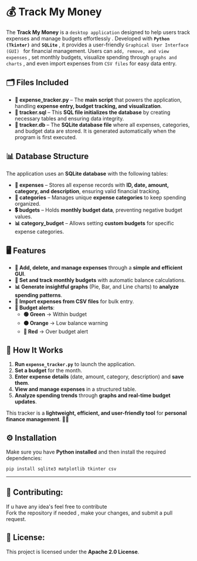 
# 💰 Track My Money

The **Track My Money** is a `desktop application` designed to help users track expenses and manage budgets effortlessly . Developed with **`Python (Tkinter)`** and **`SQLite`** , it provides a user-friendly `Graphical User Interface (GUI) ` for financial management. Users can `add, remove, and view expenses` , set monthly budgets, visualize spending through `graphs and charts` , and even import expenses from `CSV files` for easy data entry.  

## 🗂️ Files Included  

- **📜 expense_tracker.py** – The **main script** that powers the application, handling **expense entry, budget tracking, and visualization**.  
- **📜 tracker.sql** – This **SQL file initializes the database** by creating necessary tables and ensuring data integrity.  
- **📂 tracker.db** – The **SQLite database file** where all expenses, categories, and budget data are stored. It is generated automatically when the program is first executed.  

## 📊 Database Structure  

The application uses an **SQLite database** with the following tables:  

- **📝 expenses** – Stores all expense records with **ID, date, amount, category, and description**, ensuring valid financial tracking.  
- **📂 categories** – Manages unique **expense categories** to keep spending organized.  
- **💲 budgets** – Holds **monthly budget data**, preventing negative budget values.  
- **📊 category_budget** – Allows setting **custom budgets** for specific expense categories.  

## 🖥️ Features  

- **📌 Add, delete, and manage expenses** through a **simple and efficient GUI**.  
- **📅 Set and track monthly budgets** with automatic balance calculations.  
- **📊 Generate insightful graphs** (Pie, Bar, and Line charts) to **analyze spending patterns**.  
- **📁 Import expenses from CSV files** for bulk entry.  
- **🚦 Budget alerts**:  
  - **🟢 Green** → Within budget  
  - **🟠 Orange** → Low balance warning  
  - **🔴 Red** → Over budget alert  

## 🎯 How It Works  

1. **Run `expense_tracker.py`** to launch the application.  
2. **Set a budget** for the month.  
3. **Enter expense details** (date, amount, category, description) and **save them**.  
4. **View and manage expenses** in a structured table.  
5. **Analyze spending trends** through **graphs and real-time budget updates**.  

This tracker is a **lightweight, efficient, and user-friendly tool** for **personal finance management**. 🏦✨  

## ⚙️ Installation  

Make sure you have **Python installed** and then install the required dependencies:  

```
pip install sqlite3 matplotlib tkinter csv  
```

---


## 🤝 Contributing:

If u have any idea's feel free to contribute   
Fork the repository if needed , make your changes, and submit a pull request.


## 📜 License:

This project is licensed under the **Apache 2.0 License**.
